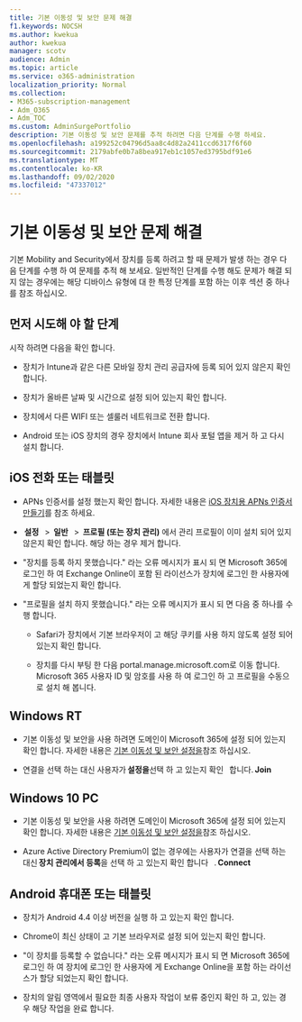 ```yaml
---
title: 기본 이동성 및 보안 문제 해결
f1.keywords: NOCSH
ms.author: kwekua
author: kwekua
manager: scotv
audience: Admin
ms.topic: article
ms.service: o365-administration
localization_priority: Normal
ms.collection:
- M365-subscription-management
- Adm_O365
- Adm_TOC
ms.custom: AdminSurgePortfolio
description: 기본 이동성 및 보안 문제를 추적 하려면 다음 단계를 수행 하세요.
ms.openlocfilehash: a199252c04796d5aa8c4d82a2411ccd6317f6f60
ms.sourcegitcommit: 2179abfe0b7a8bea917eb1c1057ed3795bdf91e6
ms.translationtype: MT
ms.contentlocale: ko-KR
ms.lasthandoff: 09/02/2020
ms.locfileid: "47337012"
---
```

# <a name="troubleshoot-basic-mobility-and-security"></a>기본 이동성 및 보안 문제 해결

기본 Mobility and Security에서 장치를 등록 하려고 할 때 문제가 발생 하는 경우 다음 단계를 수행 하 여 문제를 추적 해 보세요. 일반적인 단계를 수행 해도 문제가 해결 되지 않는 경우에는 해당 디바이스 유형에 대 한 특정 단계를 포함 하는 이후 섹션 중 하나를 참조 하십시오.

## <a name="steps-to-try-first"></a>먼저 시도해 야 할 단계

시작 하려면 다음을 확인 합니다.

- 장치가 Intune과 같은 다른 모바일 장치 관리 공급자에 등록 되어 있지 않은지 확인 합니다.
    
- 장치가 올바른 날짜 및 시간으로 설정 되어 있는지 확인 합니다.
    
- 장치에서 다른 WIFI 또는 셀룰러 네트워크로 전환 합니다.
    
- Android 또는 iOS 장치의 경우 장치에서 Intune 회사 포털 앱을 제거 하 고 다시 설치 합니다. 

## <a name="ios-phone-or-tablet"></a>iOS 전화 또는 태블릿

- APNs 인증서를 설정 했는지 확인 합니다. 자세한 내용은 [iOS 장치용 APNs 인증서 만들기](create-an-apns-certificate-for-ios-devices.md)를 참조 하세요.
    
-  **설정**   >  **일반**   >  **프로필 (또는 장치 관리)** 에서 관리 프로필이 이미 설치 되어 있지 않은지 확인 합니다. 해당 하는 경우 제거 합니다.
    
- "장치를 등록 하지 못했습니다." 라는 오류 메시지가 표시 되 면 Microsoft 365에 로그인 하 여 Exchange Online이 포함 된 라이선스가 장치에 로그인 한 사용자에 게 할당 되었는지 확인 합니다.
    
- "프로필을 설치 하지 못했습니다." 라는 오류 메시지가 표시 되 면 다음 중 하나를 수행 합니다.
    
    - Safari가 장치에서 기본 브라우저이 고 해당 쿠키를 사용 하지 않도록 설정 되어 있는지 확인 합니다.
    
    - 장치를 다시 부팅 한 다음 portal.manage.microsoft.com로 이동 합니다. Microsoft 365 사용자 ID 및 암호를 사용 하 여 로그인 하 고 프로필을 수동으로 설치 해 봅니다.    

## <a name="windows-rt"></a>Windows RT

- 기본 이동성 및 보안을 사용 하려면 도메인이 Microsoft 365에 설정 되어 있는지 확인 합니다. 자세한 내용은 [기본 이동성 및 보안 설정을](set-up-basic-mobility-and-security.md)참조 하십시오.
    
- 연결을 선택 하는 대신 사용자가 **설정을**선택 하 고 있는지 확인   합니다. **Join**    

## <a name="windows-10-pc"></a>Windows 10 PC

- 기본 이동성 및 보안을 사용 하려면 도메인이 Microsoft 365에 설정 되어 있는지 확인 합니다. 자세한 내용은 [기본 이동성 및 보안 설정을](set-up-basic-mobility-and-security.md)참조 하십시오.
    
- Azure Active Directory Premium이 없는 경우에는 사용자가 연결을 선택 하는 대신 **장치 관리에서 등록**을 선택 하 고 있는지 확인 합니다   . **Connect**

## <a name="android-phone-or-tablet"></a>Android 휴대폰 또는 태블릿

- 장치가 Android 4.4 이상 버전을 실행 하 고 있는지 확인 합니다.
    
- Chrome이 최신 상태이 고 기본 브라우저로 설정 되어 있는지 확인 합니다.
    
- "이 장치를 등록할 수 없습니다." 라는 오류 메시지가 표시 되 면 Microsoft 365에 로그인 하 여 장치에 로그인 한 사용자에 게 Exchange Online을 포함 하는 라이선스가 할당 되었는지 확인 합니다.
    
- 장치의 알림 영역에서 필요한 최종 사용자 작업이 보류 중인지 확인 하 고, 있는 경우 해당 작업을 완료 합니다.